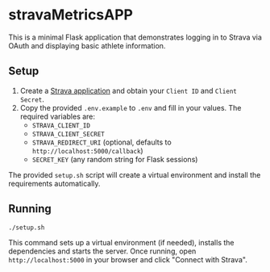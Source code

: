# stravaMetricsAPP

This is a minimal Flask application that demonstrates logging in to Strava via OAuth and displaying basic athlete information.

## Setup

1. Create a [Strava application](https://www.strava.com/settings/api) and obtain your `Client ID` and `Client Secret`.
2. Copy the provided `.env.example` to `.env` and fill in your values. The required variables are:
   - `STRAVA_CLIENT_ID`
   - `STRAVA_CLIENT_SECRET`
   - `STRAVA_REDIRECT_URI` (optional, defaults to `http://localhost:5000/callback`)
   - `SECRET_KEY` (any random string for Flask sessions)

The provided `setup.sh` script will create a virtual environment and install the requirements automatically.

## Running

```bash
./setup.sh
```

This command sets up a virtual environment (if needed), installs the dependencies and starts the server. Once running, open `http://localhost:5000` in your browser and click "Connect with Strava".

